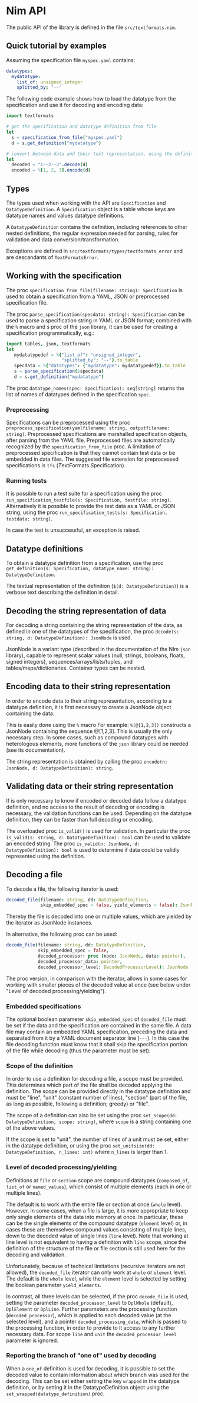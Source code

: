 # Nim API

The public API of the library is defined in the file `src/textformats.nim`.

## Quick tutorial by examples

Assuming the specification file `myspec.yaml` contains:
```YAML
datatypes:
  mydatatype:
    list_of: unsigned_integer
    splitted_by: "--"
```

The following code example shows how to load the datatype from the specification
and use it for decoding and encoding data:

```Nim
import textformats

# get the specification and datatype definition from file
let
  s = specification_from_file("myspec.yaml")
  d = s.get_definition("mydatatype")

# convert between data and their text representation, using the definition
let
  decoded = "1--2--3".decode(d)
  encoded = %[1, 2, 3].encode(d)
```

## Types

The types used when working with the API are `Specification` and
`DatatypeDefinition`. A `Specification` object is a table
whose keys are datatype names and values datatype definitions.

A `DatatypeDefinition` contains the definition, including references
to other nested definitions, the regular expression needed for
parsing, rules for validation and data conversion/transformation.

Exceptions are defined in `src/textformats/types/textformats_error`
and are descandants of `TextFormatsError`.

## Working with the specification

The proc `specification_from_file(filename: string): Specification`
is used to obtain a specification from a YAML, JSON or preprocessed
specification file.

The proc `parse_specification(specdata: string): Specification`
can be used to parse a specification string in YAML or JSON format;
combined with the `%` macro and `$` proc of the `json` library,
it can be used for creating a specification programmatically, e.g.:
```Nim
import tables, json, textformats
let
   mydatatypedef = %{"list_of": "unsigned_integer",
                     "splitted_by": "--"}.to_table
   specdata = %{"datatypes": {"mydatatype": mydatatypedef}}.to_table
   s = parse_specification($specdata)
   d = s.get_definition("mydatatype")
```

The proc `datatype_names(spec: Specification): seq[string]` returns the list
of names of datatypes defined in the specification `spec`.

### Preprocessing

Specifications can be preprocessed using the proc
`preprocess_specification(yamlfilename: string, outputfilename: string)`.
Preprocessed specifications are marshalled specification objects,
after parsing from the YAML file. Preprocessed files are automatically
recognized by the `specification_from_file` proc.
A limitation of preprocessed specification is that they cannot contain
test data or be embedded in data files.
The suggested file extension for preprocessed specifications
is `tfs` (*T*ext*F*ormats *S*pecification).

### Running tests

It is possible to run a test suite for a specification using the
proc `run_specification_testfile(s: Specification, testfile: string)`.
Alternatively it is possible to provide the test data as a YAML or JSON
string, using the proc
`run_specification_tests(s: Specification, testdata: string)`.

In case the test is unsuccessful, an exception is raised.

## Datatype definitions

To obtain a datatype definition from a specification, use the proc
`get_definition(s: Specification, datatype_name: string): DatatypeDefinition`.

The textual representation of the definition (`$(d: DatatypeDefinition)`)
is a verbose text describing the definition in detail.

## Decoding the string representation of data

For decoding a string containing the string representation of the data,
as defined in one of the datatypes of the specification, the proc
`decode(s: string, d: DatatypeDefinition): JsonNode` is used.

JsonNode is a variant type (described in the documentation of
the Nim `json` library), capable to represent scalar values (null, strings,
booleans, floats, signed integers), sequences/arrays/lists/tuples, and
tables/maps/dictionaries. Container types can be nested.

## Encoding data to their string representation

In order to encode data to their string representation, according to
a datatype definition, it is first necessary to create
a JsonNode object containing the data.

This is easily done using the `%` macro For example: `%(@[1,2,3])` constructs
a JsonNode containing the sequence @[1,2,3]. This is usually the only
necessary step. In some cases, such as compound datatypes with
heterologous elements, more functions of the `json` library could be
needed (see its documentation).

The string representation is obtained by calling the proc
`encode(n: JsonNode, d: DatatypeDefinition): string`.

## Validating data or their string representation

If is only necessary to know if encoded or decoded data follow a
datatype definition, and no access to the result of decoding or encoding is
necessary, the validation functions can be used. Depending on the datatype
definition, they can be faster than full decoding or encoding.

The overloaded proc `is_valid()` is used for validation.
 In particular the proc
`is_valid(s: string, d: DatatypeDefinition): bool`
can be used to validate an encoded string.
The proc `is_valid(n: JsonNode, d: DatatypeDefinition): bool` is used
to determine if data could be validly represented using the definition.

## Decoding a file

To decode a file, the following iterator is used:
```Nim
decoded_file(filename: string, dd: DatatypeDefinition,
             skip_embedded_spec = false, yield_elements = false): JsonNode
```

Thereby the file is decoded into one or multiple values, which are yielded
by the iterator as JsonNode instances.

In alternative, the following proc can be used:
```Nim
decode_file(filename: string, dd: DatatypeDefinition,
            skip_embedded_spec = false,
            decoded_processor: proc (node: JsonNode, data: pointer),
            decoded_processor_data: pointer,
            decoded_processor_level: DecodedProcessorLevel): JsonNode
```

The proc version, in comparison with the iterator, allows in some cases for
working with smaller pieces of the decoded value at once (see below under
"Level of decoded processing/yielding").

### Embedded specifications

The optional boolean parameter `skip_embedded_spec` of `decoded_file` must be
set if the data and the specification are contained in the same file. A data
file may contain an embedded YAML specification, preceding the data and
separated from it by a YAML document separator line (`---`). In this case
the file decoding function must know that it shall skip the specification
portion of the file while decoding (thus the parameter must be set).

### Scope of the definition

In order to use a definition for decoding a file, a scope must be provided.
This determines which part of the file shall be decoded applying the definition.
The scope can be provided directly in the datatype definition and must be
"line", "unit" (constant number of lines), "section" (part of the file, as long
as possible, following a definition; greedy) or "file".

The scope of a definition can also be set using the proc
`set_scope(dd: DatatypeDefinition, scope: string)`, where `scope` is a
string containing one of the above values.

If the scope is set to "unit", the number of lines of a unit must be set,
either in the datatype definition, or using the proc
`set_unitsize(dd: DatatypeDefinition, n_lines: int)` where `n_lines`
is larger than 1.

### Level of decoded processing/yielding

Definitions at `file` or `section` scope are compound datatypes (`composed_of`,
`list_of` or `named_values`), which consist of multiple elements (each in one
or multiple lines).

The default is to work with the entire file or section at once (`whole` level).
However, in some cases, when a file is large, it is more appropriate to keep
only single elements of the data into memory at once. In particular, these can
be the single elements of the compound datatype (`element` level) or, in cases
these are themselves compound values consisting of multiple lines, down to the
decoded value of single lines (`line` level). Note that working at line level
is not equivalent to having a definition with `line` scope, since the
definition of the structure of the file or file section is still used here for
the decoding and validation.

Unfortunately, because of technical limitations (recursive iterators are not
allowed), the `decoded_file` iterator can only work at `whole` or `element`
level. The default is the `whole` level, while the `element` level is selected
by setting the boolean parameter `yield_elements`.

In contrast, all three levels can be selected, if the proc `decode_file` is
used, setting the parameter `decoded_processor_level` to `DplWhole` (default),
`DplElement` or `DplLine`. Further parameters are the processing function
(`decoded_processor`), which is applied to each decoded value (at the selected
level), and a pointer `decoded_processing_data`, which is passed to the
processing function, in order to provide to it access to any further necessary
data.
For scope `line` and `unit` the `decoded_processor_level` parameter is ignored.

### Reporting the branch of "one of" used by decoding

When a `one_of` definition is used for decoding, it is possible to set the
decoded value to contain information about which branch was used for the
decoding. This can be set either setting the key `wrapped` in the
datatype definition, or by setting it in the DatatypeDefinition object
using the `set_wrapped(datatype_definition)` proc.

